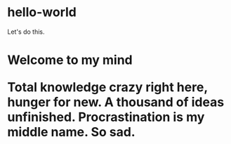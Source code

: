 # hello-world
Let's do this. 
<h1> Welcome to my mind </h>
<p> Total knowledge crazy right here, hunger for new. A thousand of ideas unfinished. Procrastination is my middle name. So sad.</P>
